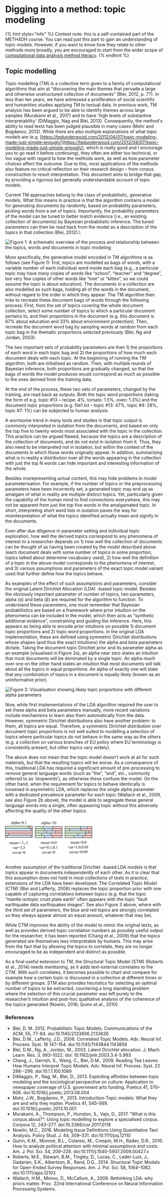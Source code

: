 # Digging into a method: topic modeling

{% hint style="info" %}
Context note: this is a self-contained part of the METH4DH course. You can read just this part to gain an understanding of topic models. However, if you want to know how they relate to other methods more broadly, you are encouraged to start from the wider scope of [computational data analysis method literacy](../three-approaches-to-methods-for-digital-humanities-work-area/computational-data-analysis-method-literacy.md).
{% endhint %}

## Topic modelling

Topic modelling (TM) is a collective term given to a family of computational algorithms that aim at “discovering the main themes that pervade a large and otherwise unstructured collection of documents” (Blei, 2012, p. 77). In less than ten years, we have witnessed a proliferation of social scientific and humanities studies applying TM to textual data.  In previous work, TM analysis has been argued to be able to identify themes across large samples (Murakami et al., 2017) and to have 'high levels of substantive interpretability' (DiMaggio, Nag and Blei, 2013). Consequently, the method's ability to read texts has been judged plausible in many cases (Mohr and Bogdanov, 2013). While there are also multiple explanations of what topic models are (e.g. [https://tedunderwood.com/2012/04/07/topic-modeling-made-just-simple-enough/](https://tedunderwood.com/2012/04/07/topic-modeling-made-just-simple-enough/), which is really good and I encourage you to go read it before continuing), they often are either too technical, or too vague with regard to how the methods work, as well as how parameter choices affect the outcome. Due to this, most applications of the methods also feature no critical reflection on their research design – from corpus construction to result interpretation. This document aims to bridge that gap, by providing a rigorous but generally understandable account of topic models.

Current TM approaches belong to the class of probabilistic, generative models. What this means in practice is that the algorithm contains a model for generating documents by randomly, based on probability parameters, picking words from a set of topics. Importantly, the probability parameters of the model can be tuned to better match evidence (i.e., an existing collection of documents) by Bayesian probabilistic inference. The tuned parameters can then be read back from the model as a description of the topics in that collection (Blei, 2012).\


![Figure 1: A schematic overview of the process and relationship between the topics, words and documents in topic modeling](https://docs.google.com/drawings/d/s2DcOJXzpasQdIJq6hif5UA/image?w=488\&h=344\&rev=1097\&ac=1\&parent=1p6ydozhuHo1NNviBC7eskh1s\_1E\_cYJInRwbGD2Opwk)

More specifically, the generative model encoded in TM algorithms is as follows (see Figure 1): first, topics are modelled as bags of words, with a variable number of each individual word inside each bag (e.g., a particular topic may have many copies of words like “school”, “teacher” and “degree”, but very few copies of other words like “tree” or “kitten”, so we could assume the topic is about education). The documents in a collection are also modelled as such bags, holding all of the words in the document, without regard to the order in which they appear. The TM algorithm then tries to recreate these document bags of words through the following process: First, from the set of topics covering the whole document collection, select some number of topics to which a particular document pertains to, and their proportions in the document (e.g. this document is 67% about education and 33% about environment protection). Then, recreate the document word bag by sampling words at random from each topic bag in the thematic proportions selected previously (Blei, Ng and Jordan, 2003).

The two important sets of probability parameters are then 1) the proportions of each word in each topic bag and 2) the proportions of how much each document deals with each topic. At the beginning of running the TM algorithm, both are initialised as random. Then, with multiple rounds of Bayesian inference, both proportions are gradually changed, so that the bags of words the model produces would correspond as much as possible to the ones derived from the training data.

At the end of the process, these two sets of parameters, changed by the training, are read back as outputs. Both the topic word proportions (taking the form of e.g. topic #13 – recipe: 4%, tomato: 1.5%, oven: 1.3%) and the document topic proportions (e.g. file1.txt – topic #13: 47%, topic #4: 28%, topic #7: 1%) can be subjected to human analysis.

A worrisome trend in many tools and studies is that topic output is commonly interpreted in isolation from the documents, and based on only the top five to twenty words most associated with the topic in the collection. This practice can be argued flawed, because the topics are a description of the collection of documents, and do not exist in isolation from it. Thus, they also need to be interpreted not in isolation, but within the context of the documents in which those words originally appear. In addition, summarising what is in reality a distribution over all the words appearing in the collection with just the top N words can hide important and interesting information of the whole.

Besides misrepresenting actual content, this may hide problems in model parameterisation. For example, if the number of topics or the preprocessing parameters have been incorrectly set, a generated topic may end up as amalgam of what in reality are multiple distinct topics. Yet, particularly given the capability of the human mind to find connections everywhere, this may not be apparent from just the top five words in the amalgamated topic. In short, interpreting short word lists in isolation paves the way for misinterpretation of what the topics identified actually mean and signify in the documents.

Even after due diligence in parameter setting and individual topic exploration, how well the derived topics correspond to any phenomena of interest to a researcher depends on 1) how well the collection of documents can be thought of as having been created by the model described above (each document deals with some number of topics in some proportion, topics talked about determine vocabulary used), 2) how well the definition of a topic in the above model corresponds to the phenomena of interest, and 3) various assumptions and parameters of the exact topic model variant used that further define how the topics behave.

As examples of the effect of such assumptions and parameters, consider the original Latent Dirichlet Allocation (LDA) -based topic model. Besides the obviously important parameter of number of topics, two parameters, alpha (ɑ) and beta (β) are required for the algorithm to function. To understand these parameters, one must remember that Bayesian probabilistics are based on a framework where prior intuition on the phenomena can be included in the model, which then acts as “synthetic additional evidence”, constraining and guiding the inference. Here, this appears as being able to encode prior intuitions on possible 1) document topic proportions and 2) topic word proportions. In the original LDA implementation, these are defined using symmetric Dirichlet distributions whose shapes (and thus the exact intuitions) the alpha and beta parameters dictate. Taking the document topic Dirichlet prior and its parameter alpha as an example (visualised in Figure 2a), an alpha near zero states an intuition that most documents will be dominated by a single topic. An alpha much over one on the other hand states an intuition that most documents will talk about all the topics in equal proportions. An alpha of exactly one will state that any combination of topics in a document is equally likely (known as an uninformative prior).

![Figure 2: Visualisation showing likely topic proportions with different alpha parameters](https://docs.google.com/drawings/d/smE6I8g1mYJD8kveF\_MccoQ/image?w=346\&h=79\&rev=214\&ac=1\&parent=1p6ydozhuHo1NNviBC7eskh1s\_1E\_cYJInRwbGD2Opwk)

Now, while first implementations of the LDA algorithm required the user to set these alpha and beta parameters manually, more recent variations include mechanisms to learn also them automatically from the data. However, symmetric Dirichlet distributions also have another problem: to them, all topics are equal. Therefore, a symmetric Dirichlet distribution over document topic proportions is not well suited to modelling a selection of topics where particular topics do not behave in the same way as the others (e.g. a collection on various branches of EU policy where EU terminology is consistently present, but other topics vary widely).

The above does not mean that the topic model doesn’t work at all for such materials, but that the resulting topics will be worse. As a consequence of this, traditional LDA has required a significant amount of pre-processing to remove general language words (such as “the”, “and”, etc., commonly referred to as ‘stopwords’), as otherwise these confuse the model. On the other hand, when the requirement for topics to behave identically is loosened in asymmetric LDA, which replaces the single alpha parameter with a dedicated prevalence parameter for each topic (Wallach et al., 2009, see also Figure 2b above), the model is able to segregate these general language words into a single, often appearing topic without this adversely affecting the quality of the other topics.

![Figure 3: Visualisation showing likely topic proportions with different LDA and CTM parameters ](<../.gitbook/assets/ctm (2).png>)

Another assumption of the traditional Dirichlet -based LDA models is that topics appear in documents independently of each other. As it is clear that this assumption does not hold in most collections of texts in practice, extensions of the LDA have been developed. The Correlated Topic Model (CTM) (Blei and Lafferty, 2006) replaces the topic proportion prior with one capable of capturing correlations between topics (e.g. that the topic “mantle isotopic crust plate earth” often appears with the topic “fault earthquake data earthquakes images”. See also Figure 3 above, where with the third set of parameters, the blue and red topics are strongly correlated so they always appear almost an equal amount, whatever that may be).&#x20;

While CTM improves the ability of the model to mimic the original texts, as well as provides derived topic correlation numbers as possibly useful output for the researcher, it has been reported (Chang et al., 2009) that the topics generated are themselves less interpretable by humans. This may arise from the fact that by allowing the topics to correlate, they are no longer encouraged to be as independent and distinct as possible.

As a final useful extension to TM, the Structural Topic Model (STM) (Roberts et al., 2014) needs mentioning, as it adds text-external correlates to the CTM. With such correlates, it becomes possible to chart and compare for example how a certain topic is discussed in a collection at different times or by different groups. STM also provides heuristics for selecting an optimal number of topics to be extracted, countering a long standing problem where the selection of this crucial parameter was left purely to the researcher’s intuition and post-hoc qualitative analysis of the coherence of the topics generated (Nowlin, 2016; Quinn et al., 2010).

### References

* Blei, D. M. 2012. Probabilistic Topic Models. Communications of the ACM, 55, 77-84. doi:10.1145/2133806.2133826
* Blei, D.M., Lafferty, J.D., 2006. Correlated Topic Models. Adv. Neural Inf. Process. Syst. 18 147–154. doi:10.1145/1143844.1143859
* Blei, D.M., Ng, A., Jordan, M., 2003. Latent Dirichlet allocation. J. Mach. Learn. Res. 3, 993–1022. doi: 10.1162/jmlr.2003.3.4-5.993
* Chang, J., Gerrish, S., Wang, C., Blei, D.M., 2009. Reading Tea Leaves: How Humans Interpret Topic Models. Adv. Neural Inf. Process. Syst. 22 288--296. doi:10.1.1.100.1089
* DiMaggio, P., Nag, M., Blei, D., 2013. Exploiting affinities between topic modeling and the sociological perspective on culture: Application to newspaper coverage of U.S. government arts funding. Poetics 41, 570–606. doi:10.1016/j.poetic.2013.08.004
* Mohr, J.W., Bogdanov, P., 2013. Introduction-Topic models: What they are and why they matter. Poetics 41, 545–569. doi:10.1016/j.poetic.2013.10.001
* Murakami, A., Thompson, P., Hunston, S., Vajn, D., 2017. “What is this corpus about?”: Using topic modelling to explore a specialised corpus. Corpora 12, 243–277. doi:10.3366/cor.2017.0118
* Nowlin, M.C., 2016. Modeling Issue Definitions Using Quantitative Text Analysis. Policy Stud. J. 44, 309–331. doi:10.1111/psj.12110
* Quinn, K.M., Monroe, B.L., Colaresi, M., Crespin, M.H., Radev, D.R., 2010. How to analyze political attention with minimal assumptions and costs. Am. J. Pol. Sci. 54, 209–228. doi:10.1111/j.1540-5907.2009.00427.x
* Roberts, M.E., Stewart, B.M., Tingley, D., Lucas, C., Leder-Luis, J., Gadarian, S.K., Albertson, B., Rand, D.G., 2014. Structural Topic Models for Open-Ended Survey Responses. Am. J. Pol. Sci. 58, 1064–1082. doi:10.1111/ajps.12103
* Wallach, H.M., Mimno, D., McCallum, A., 2009. Rethinking LDA: why priors matter. Proc. 22nd International Conference on Neural Information Processing Systems.



